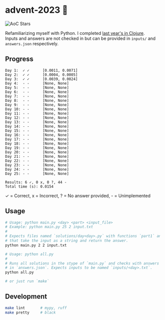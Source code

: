 # advent-2023 🎄

![AoC Stars](https://img.shields.io/badge/6-%F0%9F%8C%9F-yellow)

Refamiliarizing myself with Python. I completed [last year's in Clojure](https://github.com/elh/advent-2022).<br>
Inputs and answers are not checked in but can be provided in `inputs/` and `answers.json` respectively.

## Progress

```
Day 1:	✓ ✓ 	 [0.0011, 0.0071]
Day 2:	✓ ✓ 	 [0.0004, 0.0005]
Day 3:	✓ ✓ 	 [0.0039, 0.0024]
Day 4:	- - 	 [None, None]
Day 5:	- - 	 [None, None]
Day 6:	- - 	 [None, None]
Day 7:	- - 	 [None, None]
Day 8:	- - 	 [None, None]
Day 9:	- - 	 [None, None]
Day 10:	- - 	 [None, None]
Day 11:	- - 	 [None, None]
Day 12:	- - 	 [None, None]
Day 13:	- - 	 [None, None]
Day 14:	- - 	 [None, None]
Day 15:	- - 	 [None, None]
Day 16:	- - 	 [None, None]
Day 17:	- - 	 [None, None]
Day 18:	- - 	 [None, None]
Day 19:	- - 	 [None, None]
Day 20:	- - 	 [None, None]
Day 21:	- - 	 [None, None]
Day 22:	- - 	 [None, None]
Day 23:	- - 	 [None, None]
Day 24:	- - 	 [None, None]
Day 25:	- - 	 [None, None]

Results: 6 ✓, 0 x, 0 ?, 44 -
Total time (s): 0.0154
```

✓ = Correct, x = Incorrect, ? = No answer provided, - = Unimplemented

## Usage

```bash
# Usage: python main.py <day> <part> <input_file>
# Example: python main.py 25 2 input.txt
#
# Expects files named `solutions/day<day>.py` with functions `part1` and `part2`
# that take the input as a string and return the answer.
python main.py 2 2 input.txt

# Usage: python all.py
#
# Runs all solutions in the stype of `main.py` and checks with answers present
# in `answers.json`. Expects inputs to be named `inputs/<day>.txt`.
python all.py

# or just run `make`
```

## Development

```bash
make lint       # mypy, ruff
make pretty     # black
```
